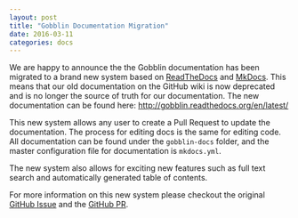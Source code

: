 ```yaml
---
layout: post
title: "Gobblin Documentation Migration"
date: 2016-03-11
categories: docs
---
```


We are happy to announce the the Gobblin documentation has been migrated to a brand new system based on [ReadTheDocs](https://readthedocs.org/) and [MkDocs](http://www.mkdocs.org/). This means that our old documentation on the GitHub wiki is now deprecated and is no longer the source of truth for our documentation. The new documentation can be found here: http://gobblin.readthedocs.org/en/latest/

This new system allows any user to create a Pull Request to update the documentation. The process for editing docs is the same for editing code. All documentation can be found under the `gobblin-docs` folder, and the master configuration file for documentation is `mkdocs.yml`.

The new system also allows for exciting new features such as full text search and automatically generated table of contents.

For more information on this new system please checkout the original [GitHub Issue](https://github.com/linkedin/gobblin/issues/724) and the [GitHub PR](https://github.com/linkedin/gobblin/pull/788).

